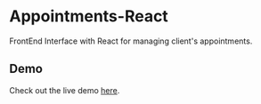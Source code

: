 # Appointments-React

FrontEnd Interface with React for managing client's appointments.

## Demo

Check out the live demo [here](https://super-chimera-e2f223.netlify.app/).

